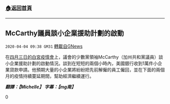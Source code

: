 ###  [:house:返回首頁](https://github.com/ourhimalayas/txt)
---

## McCarthy議員談小企業援助計劃的啟動
`2020-04-04 09:38 GM31` [轉載自GNews](https://gnews.org/zh-hant/161963/)

在[四月三日的白宮疫情會](https://www.youtube.com/watch?v=beYUQWd8-2Q)上，議會的少數黨領袖McCarthy（加州共和黨議員）談小企業援助計劃的啟動情況。談到在短短的兩個小時內，美國銀行收到1萬件小企業貸款申請。他預期大量的小企業將紛紛把先前解僱的員工僱回，並在下面的兩個月的疫情持續蔓延期間，幫助經濟繼續運行。

***翻譯：【Michelle】 字幕：【mg南】***

0

